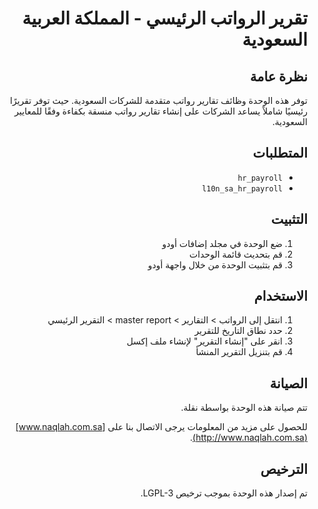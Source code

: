 <div dir="rtl">

# تقرير الرواتب الرئيسي - المملكة العربية السعودية

## نظرة عامة
توفر هذه الوحدة وظائف تقارير رواتب متقدمة للشركات السعودية. حيث توفر تقريرًا رئيسيًا شاملاً يساعد الشركات على إنشاء تقارير رواتب منسقة بكفاءة وفقًا للمعايير السعودية.

## المتطلبات
- `hr_payroll`
- `l10n_sa_hr_payroll`

## التثبيت
1. ضع الوحدة في مجلد إضافات أودو
2. قم بتحديث قائمة الوحدات
3. قم بتثبيت الوحدة من خلال واجهة أودو

## الاستخدام
1. انتقل إلى الرواتب > التقارير > master report > التقرير الرئيسي
2. حدد نطاق التاريخ للتقرير
3. انقر على "إنشاء التقرير" لإنشاء ملف إكسل
4. قم بتنزيل التقرير المنشأ


## الصيانة
تتم صيانة هذه الوحدة بواسطة نقلة.

للحصول على مزيد من المعلومات يرجى الاتصال بنا على [www.naqlah.com.sa](http://www.naqlah.com.sa).

## الترخيص
تم إصدار هذه الوحدة بموجب ترخيص LGPL-3.

</div> 